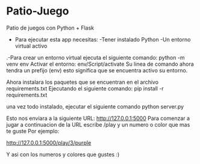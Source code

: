 # Patio-Juego
Patio de juegos con Python + Flask


* Para ejecutar esta app necesitas:
-Tener instalado Python
-Un entorno virtual activo 

.-Para crear un entorno virtual ejecuta el siguiente comando:
    python -m venv env 
Activar el entorno: 
   env/Script/activate
Su linea de comando ahora tendra un prefijo (env)
esto significa que se encuentra activo su entorno.

Ahora instalara los paquetes que se encuentran en el archivo requirements.txt
Ejecutando el siguiente comando: 
  pip install -r requirements.txt

una vez todo instalado, ejecutar el siguiente comando
  python server.py 

Esto nos enviara a la siguiente URL: http://127.0.0.1:5000
Para comenzar a jugar a continuacion de la URL escribe /play y un numero o color que mas te guste
Por ejemplo: 

http://127.0.0.1:5000/play/3/purple

Y asi con los numeros y colores que gustes :)
